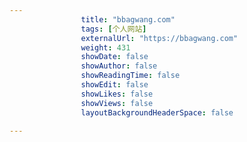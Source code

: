 ---
                title: "bbagwang.com"
                tags: [个人网站]
                externalUrl: "https://bbagwang.com"
                weight: 431
                showDate: false
                showAuthor: false
                showReadingTime: false
                showEdit: false
                showLikes: false
                showViews: false
                layoutBackgroundHeaderSpace: false
                ---


